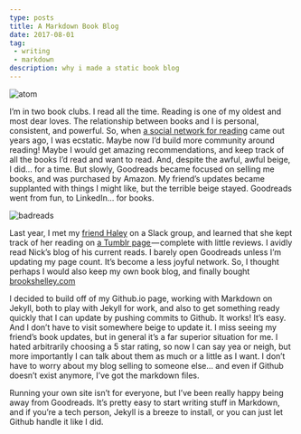 ```yaml
---
type: posts
title: A Markdown Book Blog
date: 2017-08-01
tag:
 - writing
 - markdown
description: why i made a static book blog
---
```


![atom](/photos/atom.jpg)

I’m in two book clubs. I read all the time. Reading is one of my oldest and most dear loves. The relationship between books and I is personal, consistent, and powerful. So, when [a social network for reading](https://www.goodreads.com) came out years ago, I was ecstatic. Maybe now I’d build more community around reading! Maybe I would get amazing recommendations, and keep track of all the books I’d read and want to read. And, despite the awful, awful beige, I did… for a time. But slowly, Goodreads became focused on selling me books, and was purchased by Amazon. My friend’s updates became supplanted with things I might like, but the terrible beige stayed. Goodreads went from fun, to LinkedIn… for books.

![badreads](/photos/goodreads.jpg)

Last year, I met my [friend Haley](https://www.haleyfiege.fun) on a Slack group, and learned that she kept track of her reading on [a Tumblr page ](https://haleyfiege.tumblr.com)— complete with little reviews. I avidly read Nick’s blog of his current reads. I barely open Goodreads unless I’m updating my page count. It’s become a less joyful network. So, I thought perhaps I would also keep my own book blog, and finally bought [brookshelley.com](https://www.brookshelley.com)

I decided to build off of my Github.io page, working with Markdown on Jekyll, both to play with Jekyll for work, and also to get something ready quickly that I can update by pushing commits to Github. It works! It’s easy. And I don’t have to visit somewhere beige to update it. I miss seeing my friend’s book updates, but in general it’s a far superior situation for me. I hated arbitrarily choosing a 5 star rating, so now I can say yea or neigh, but more importantly I can talk about them as much or a little as I want. I don’t have to worry about my blog selling to someone else… and even if Github doesn’t exist anymore, I’ve got the markdown files.

Running your own site isn’t for everyone, but I’ve been really happy being away from Goodreads. It’s pretty easy to start writing stuff in Markdown, and if you’re a tech person, Jekyll is a breeze to install, or you can just let Github handle it like I did.
